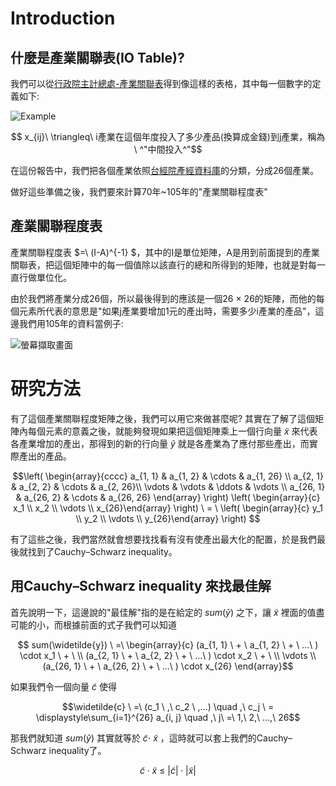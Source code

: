 # Introduction

## 什麼是產業關聯表(IO Table)?

我們可以從[行政院主計總處-產業關聯表](https://www.stat.gov.tw/ct.asp?xItem=28535&ctNode=671)得到像這樣的表格，其中每一個數字的定義如下:

![Example](https://user-images.githubusercontent.com/108454425/181272376-b1755506-88a6-4f55-a8e5-3073ff6d44f9.png)

$$  x_{ij}\ \triangleq\ i產業在這個年度投入了多少產品(換算成金錢)到j產業，稱為\ ^"中間投入^"$$

在這份報告中，我們把各個產業依照[台經院產經資料庫](https://tie.tier.org.tw/db/industry_definition/index.aspx)的分類，分成26個產業。

做好這些準備之後，我們要來計算70年~105年的"產業關聯程度表"

## 產業關聯程度表

產業關聯程度表 $=\ (I-A)^{-1} $，其中的I是單位矩陣，A是用到前面提到的產業關聯表，把這個矩陣中的每一個值除以該直行的總和所得到的矩陣，也就是對每一直行做單位化。

由於我們將產業分成26個，所以最後得到的應該是一個26 $\times$ 26的矩陣，而他的每個元素所代表的意思是"如果j產業要增加1元的產出時，需要多少i產業的產品"，這邊我們用105年的資料當例子:

![螢幕擷取畫面](https://user-images.githubusercontent.com/108454425/181772325-58f4ffa3-9cdf-4b82-a9f1-829282ec1856.png)

# 研究方法

有了這個產業關聯程度矩陣之後，我們可以用它來做甚麼呢? 其實在了解了這個矩陣內每個元素的意義之後，就能夠發現如果把這個矩陣乘上一個行向量 $\widetilde{x}$ 來代表各產業增加的產出，那得到的新的行向量 $\widetilde{y}$ 就是各產業為了應付那些產出，而實際產出的產品。

$$\left( \begin{array}{cccc} a_{1, 1} & a_{1, 2} & \cdots & a_{1, 26} \\
    a_{2, 1} & a_{2, 2} & \cdots & a_{2, 26}\\
    \vdots & \vdots & \ddots & \vdots \\
    a_{26, 1} & a_{26, 2} & \cdots & a_{26, 26} \end{array} \right)
  \left( \begin{array}{c} x_1 \\
    x_2 \\
    \vdots \\
    x_{26}\end{array} \right) \ = \ 
  \left( \begin{array}{c} y_1 \\
    y_2 \\
    \vdots \\
    y_{26}\end{array} \right) $$
    
有了這些之後，我們當然就會想要找找看有沒有使產出最大化的配置，於是我們最後就找到了Cauchy–Schwarz inequality。

## 用Cauchy–Schwarz inequality 來找最佳解

首先說明一下，這邊說的"最佳解"指的是在給定的 $sum(\widetilde{y})$ 之下，讓 $\widetilde{x}$ 裡面的值盡可能的小，而根據前面的式子我們可以知道

$$ sum(\widetilde{y}) \ =\ \begin{array}{c} (a_{1, 1} \ + \ a_{1, 2} \ + \ ...\ ) \cdot x_1 \ + \ \\
                            (a_{2, 1} \ + \ a_{2, 2} \ + \ ...\ ) \cdot x_2 \ + \ \\
                            \vdots \\
                            (a_{26, 1} \ + \ a_{26, 2} \ + \ ...\ ) \cdot x_{26} \end{array}$$

如果我們令一個向量 $\widetilde{c}$ 使得

$$\widetilde{c} \ =\ (c_1 \ ,\ c_2 \ ,...) \quad ,\ c_j \ = \displaystyle\sum_{i=1}^{26} a_{i, j} \quad ,\ j\ =\ 1,\ 2,\ ...,\ 26$$ 

那我們就知道 $sum(\widetilde{y})$ 其實就等於 $\widetilde{c} \cdot \ \widetilde{x}$ ，這時就可以套上我們的Cauchy–Schwarz inequality了。

$$\widetilde{c}\cdot\widetilde{x}\ \leq\ |\widetilde{c}|\cdot|\widetilde{x}|$$
